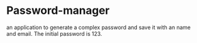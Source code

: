 # Password-manager
an application to generate a complex password and save it with an name and email.
The initial password is 123.
